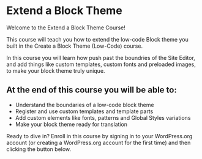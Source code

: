 # Extend a Block Theme

Welcome to the Extend a Block Theme Course!

This course will teach you how to extend the low-code Block theme you built in the Create a Block Theme (Low-Code) course. 

In this course you will learn how push past the boundries of the Site Editor, and add things like custom templates, custom fonts and preloaded images, to make your block theme truly unique.

## At the end of this course you will be able to:
 - Understand the boundaries of a low-code block theme
 - Register and use custom templates and template parts
 - Add custom elements like fonts, patterns and Global Styles variations
 - Make your block theme ready for translation

Ready to dive in? Enroll in this course by signing in to your WordPress.org account (or creating a WordPress.org account for the first time) and then clicking the button below.